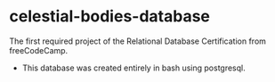# celestial-bodies-database
The first required project of the Relational Database Certification from freeCodeCamp.
- This database was created entirely in bash using postgresql. 